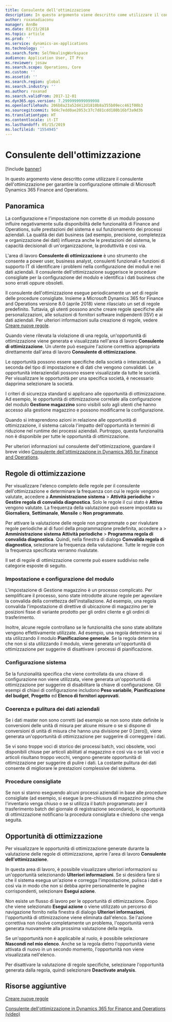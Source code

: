 ```yaml
---
title: Consulente dell'ottimizzazione
description: In questo argomento viene descritto come utilizzare il consulente dell'ottimizzazione per garantire la configurazione ottimale di Microsoft Dynamics 365 Finance and Operations.
author: roxanadiaconu
manager: AnnBe
ms.date: 03/23/2018
ms.topic: article
ms.prod: ''
ms.service: dynamics-ax-applications
ms.technology: ''
ms.search.form: SelfHealingWorkspace
audience: Application User, IT Pro
ms.reviewer: josaw
ms.search.scope: Operations, Core
ms.custom: ''
ms.assetid: ''
ms.search.region: global
ms.search.industry: ''
ms.author: roxanad
ms.search.validFrom: 2017-12-01
ms.dyn365.ops.version: 7.2999999999999998
ms.openlocfilehash: 206b8a23a52d412d1810b8a355b09ecc461f00b3
ms.sourcegitcommit: 9d4c7edd0ae2053c37c7d81cdd180b16bf3a9d3b
ms.translationtype: HT
ms.contentlocale: it-IT
ms.lasthandoff: 05/15/2019
ms.locfileid: "1554945"
---
```

# <a name="optimization-advisor"></a>Consulente dell'ottimizzazione

[!include [banner](../includes/banner.md)]

In questo argomento viene descritto come utilizzare il consulente dell'ottimizzazione per garantire la configurazione ottimale di Microsoft Dynamics 365 Finance and Operations.

## <a name="overview"></a>Panoramica

La configurazione e l'impostazione non corrette di un modulo possono influire negativamente sulla disponibilità delle funzionalità di Finance and Operations, sulle prestazioni del sistema e sul funzionamento dei processi aziendali. La qualità dei dati business (ad esempio, precisione, completezza e organizzazione dei dati) influenza anche le prestazioni del sistema, le capacità decisionali di un'organizzazione, la produttività e così via.

L'area di lavoro **Consulente di ottimizzazione** è uno strumento che consente a power user, business analyst, consulenti funzionali e funzioni di supporto IT di identificare i problemi nella configurazione dei moduli e nei dati aziendali. Il consulente dell'ottimizzazione suggerisce le procedure consigliate per la configurazione del modulo e identifica i dati business che sono errati oppure obsoleti.

Il consulente dell'ottimizzazione esegue periodicamente un set di regole delle procedure consigliate. Insieme a Microsoft Dynamics 365 for Finance and Operations versione 8.0 (aprile 2018) viene rilasciato un set di regole predefinito. Tuttavia, gli utenti possono anche creare regole specifiche alle personalizzazioni, alle soluzioni di fornitori software indipendenti (ISV) e ai dati aziendali. Per ulteriori informazioni sulla creazione di regole, vedere [Creare nuove regole](./create-rules-optimization-advisor.md).

Quando viene rilevata la violazione di una regola, un'opportunità di ottimizzazione viene generata e visualizzata nell'area di lavoro **Consulente di ottimizzazione**. Un utente può eseguire l'azione correttiva appropriata direttamente dall'area di lavoro **Consulente di ottimizzazione**.

Le opportunità possono essere specifiche della società o interaziendali, a seconda del tipo di impostazione e di dati che vengono convalidati. Le opportunità interaziendali possono essere visualizzate da tutte le società. Per visualizzare le opportunità per una specifica società, è necessario dapprima selezionare la società.

I criteri di sicurezza standard si applicano alle opportunità di ottimizzazione. Ad esempio, le opportunità di ottimizzazione correlate alla configurazione del modulo **Gestione magazzino** sono visibili solo agli utenti che hanno accesso alla gestione magazzino e possono modificarne la configurazione.

Quando si intraprendono azioni in relazione alle opportunità di ottimizzazione, il sistema calcola l'impatto dell'opportunità in termini di riduzione nel runtime dei processi aziendali. Purtroppo, questa funzionalità non è disponibile per tutte le opportunità di ottimizzazione.

Per ulteriori informazioni sul consulente dell'ottimizzazione, guardare il breve video [Consulente dell'ottimizzazione in Dynamics 365 for Finance and Operations](https://www.youtube.com/watch?v=MRsAzgFCUSQ).

## <a name="optimization-rules"></a>Regole di ottimizzazione

Per visualizzare l'elenco completo delle regole per il consulente dell'ottimizzazione e determinare la frequenza con cui le regole vengono valutate, accedere a **Amministrazione sistema** &gt; **Attività periodiche** &gt; **Gestire regola di convalida diagnostica**. Solo le regole il cui stato è **Attivo** vengono valutate. La frequenza della valutazione può essere impostata su **Giornaliera**, **Settimanale**, **Mensile** o **Non programmato**.

Per attivare la valutazione delle regole non programmate o per rivalutare regole periodiche al di fuori della programmazione predefinita, accedere a &gt; **Amministrazione sistema** **Attività periodiche** &gt; **Programma regola di convalida diagnostica**. Quindi, nella finestra di dialogo **Convalida regola di diagnostica**, selezionare la frequenza della valutazione. Tutte le regole con la frequenza specificata verranno rivalutate.

Il set di regole di ottimizzazione corrente può essere suddiviso nelle categorie esposte di seguito.

### <a name="module-configuration-and-setup"></a>Impostazione e configurazione del modulo

L'impostazione di Gestione magazzino è un processo complicato. Per semplificare il processo, sono state introdotte alcune regole per agevolare la convalida della correttezza dell'installazione. Ad esempio, una regola convalida l'impostazione di direttive di ubicazione di magazzino per le posizioni fisse di variante prodotto per gli ordini cliente e gli ordini di trasferimento.

Inoltre, alcune regole controllano se le funzionalità che sono state abilitate vengono effettivamente utilizzate. Ad esempio, una regola determina se si sta utilizzando il modulo **Pianificazione generale**. Se la regola determina che non si sta utilizzando il modulo, viene generata un'opportunità di ottimizzazione per suggerire di disattivare i processi di pianificazione.

### <a name="system-configuration"></a>Configurazione sistema

Se la funzionalità specifica che viene controllata da una chiave di configurazione non viene utilizzata, viene generata un'opportunità di ottimizzazione per suggerire di disabilitare la chiave di configurazione. Gli esempi di chiavi di configurazione includono **Peso variabile**, **Pianificazione del budget**, **Progetto** ed **Elenco di fornitori approvati**.

### <a name="business-data-consistency-and-cleanup"></a>Coerenza e pulitura dei dati aziendali

Se i dati master non sono corretti (ad esempio se non sono state definite le conversioni delle unità di misura per alcune misure o se si dispone di conversioni di unità di misura che hanno una divisione per 0 \[zero\]), viene generata un'opportunità di ottimizzazione per suggerire di correggere i dati. 

Se vi sono troppe voci di storico dei processi batch, voci obsolete, voci disponibili chiuse per articoli abilitati al magazzino e così via o se tali voci e articoli risultano troppo vecchi, vengono generate opportunità di ottimizzazione per suggerire di pulire i dati. La costante pulitura dei dati consente di migliorare le prestazioni complessive del sistema.

### <a name="best-practices"></a>Procedure consigliate

Se non si stanno eseguendo alcuni processi aziendali in base alle procedure consigliate (ad esempio, si esegue la pre-chiusura di magazzino prima che l'inventario venga chiuso o se si utilizza il batch programmato per il trasferimento batch del giornale di registrazione secondario), le opportunità di ottimizzazione notificano la procedura consigliata e chiedono che venga seguita.

## <a name="optimization-opportunities"></a>Opportunità di ottimizzazione

Per visualizzare le opportunità di ottimizzazione generate durante la valutazione delle regole di ottimizzazione, aprire l'area di lavoro **Consulente dell'ottimizzazione**.

In questa area di lavoro, è possibile visualizzare ulteriori informazioni su un'opportunità selezionando **Ulteriori informazioni**. Se si desidera fare sì che il sistema esegua un'azione e corregga l'impostazione, pulisca i dati e così via in modo che non si debba aprire personalmente le pagine corrispondenti, selezionare **Esegui azione**.

Non esiste un flusso di lavoro per le opportunità di ottimizzazione. Dopo che viene selezionato **Esegui azione** o viene utilizzato un percorso di navigazione fornito nella finestra di dialogo **Ulteriori informazioni**, l'opportunità di ottimizzazione viene eliminata dall'elenco. Se l'azione correttiva non risolve completamente un problema, l'opportunità verrà generata nuovamente alla prossima valutazione della regola.

Se un'opportunità non è applicabile al ruolo, è possibile selezionare **Nascondi nel mio elenco**. Anche se la regola dietro l'opportunità viene attivata di nuovo in un secondo momento, l'opportunità non viene visualizzata nell'elenco.

Per disattivare la valutazione di regole specifiche, selezionare l'opportunità generata dalla regola, quindi selezionare **Deactivate analysis**.

## <a name="additional-resources"></a>Risorse aggiuntive

[Creare nuove regole](./create-rules-optimization-advisor.md)

[Consulente dell'ottimizzazione in Dynamics 365 for Finance and Operations (video)](https://www.youtube.com/watch?v=MRsAzgFCUSQ)

